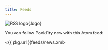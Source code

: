 ```yaml
---
title: Feeds
---
```


![RSS logo](/_images/feed.png){.logo}

You can follow Pack11ty new with this Atom feed:

<{{ pkg.url }}feeds/news.xml>
